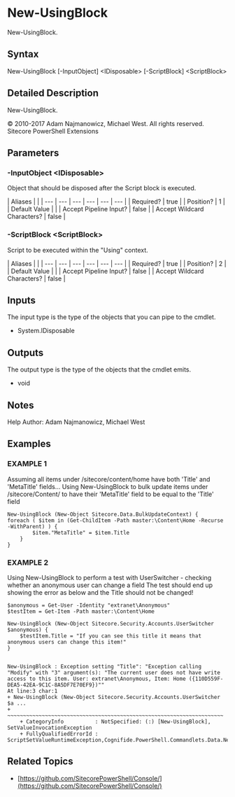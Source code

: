 # New-UsingBlock

New-UsingBlock.

## Syntax

New-UsingBlock \[-InputObject\] &lt;IDisposable&gt; \[-ScriptBlock\] &lt;ScriptBlock&gt;

## Detailed Description

New-UsingBlock.

© 2010-2017 Adam Najmanowicz, Michael West. All rights reserved. Sitecore PowerShell Extensions

## Parameters

### -InputObject  &lt;IDisposable&gt;

Object that should be disposed after the Script block is executed.

| Aliases |  |
| --- | --- | --- | --- | --- | --- |
| Required? | true |
| Position? | 1 |
| Default Value |  |
| Accept Pipeline Input? | false |
| Accept Wildcard Characters? | false |

### -ScriptBlock  &lt;ScriptBlock&gt;

Script to be executed within the "Using" context.

| Aliases |  |
| --- | --- | --- | --- | --- | --- |
| Required? | true |
| Position? | 2 |
| Default Value |  |
| Accept Pipeline Input? | false |
| Accept Wildcard Characters? | false |

## Inputs

The input type is the type of the objects that you can pipe to the cmdlet.

* System.IDisposable 

## Outputs

The output type is the type of the objects that the cmdlet emits.

* void 

## Notes

Help Author: Adam Najmanowicz, Michael West

## Examples

### EXAMPLE 1

Assuming all items under /sitecore/content/home have both 'Title' and 'MetaTitle' fields... Using New-UsingBlock to bulk update items under /sitecore/Content/ to have their 'MetaTitle' field to be equal to the 'Title' field

```text
New-UsingBlock (New-Object Sitecore.Data.BulkUpdateContext) {
foreach ( $item in (Get-ChildItem -Path master:\Content\Home -Recurse -WithParent) ) {
        $item."MetaTitle" = $item.Title
    }
}
```

### EXAMPLE 2

Using New-UsingBlock to perform a test with UserSwitcher - checking whether an anonymous user can change a field The test should end up showing the error as below and the Title should not be changed!

```text
$anonymous = Get-User -Identity "extranet\Anonymous"
$testItem = Get-Item -Path master:\Content\Home

New-UsingBlock (New-Object Sitecore.Security.Accounts.UserSwitcher $anonymous) {
    $testItem.Title = "If you can see this title it means that anonymous users can change this item!"
}


New-UsingBlock : Exception setting "Title": "Exception calling "Modify" with "3" argument(s): "The current user does not have write access to this item. User: extranet\Anonymous, Item: Home ({110D559F-DEA5-42EA-9C1C-8A5DF7E70EF9})""
At line:3 char:1
+ New-UsingBlock (New-Object Sitecore.Security.Accounts.UserSwitcher $a ...
+ ~~~~~~~~~~~~~~~~~~~~~~~~~~~~~~~~~~~~~~~~~~~~~~~~~~~~~~~~~~~~~~~~~~~~~
    + CategoryInfo          : NotSpecified: (:) [New-UsingBlock], SetValueInvocationException
    + FullyQualifiedErrorId : ScriptSetValueRuntimeException,Cognifide.PowerShell.Commandlets.Data.NewUsingBlockCommand
```

## Related Topics

* [https://github.com/SitecorePowerShell/Console/](https://github.com/SitecorePowerShell/Console/) 


